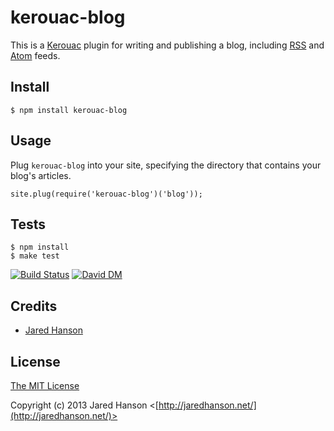 # kerouac-blog

This is a [Kerouac](https://github.com/jaredhanson/kerouac) plugin for writing
and publishing a blog, including [RSS](http://en.wikipedia.org/wiki/RSS) and
[Atom](http://en.wikipedia.org/wiki/Atom_(standard)) feeds.

## Install

    $ npm install kerouac-blog
    
## Usage

Plug `kerouac-blog` into your site, specifying the directory that contains your
blog's articles.

    site.plug(require('kerouac-blog')('blog'));

## Tests

    $ npm install
    $ make test

[![Build Status](https://secure.travis-ci.org/jaredhanson/kerouac-blog.png)](http://travis-ci.org/jaredhanson/kerouac-blog)  [![David DM](https://david-dm.org/jaredhanson/kerouac-blog.png)](http://david-dm.org/jaredhanson/kerouac-blog)

## Credits

  - [Jared Hanson](http://github.com/jaredhanson)

## License

[The MIT License](http://opensource.org/licenses/MIT)

Copyright (c) 2013 Jared Hanson <[http://jaredhanson.net/](http://jaredhanson.net/)>
